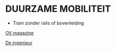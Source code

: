 # DUURZAME MOBILITEIT

* Tram zonder rails of bovenleiding

[OV magazine](https://www.ovmagazine.nl/2017/11/railloze-tram-getest-in-zhuzhou-china-1610/)

[De ingenieur](https://www.deingenieur.nl/artikel/autonoom-rijdende-tram-zonder-rails)
